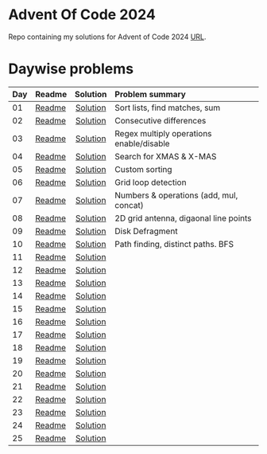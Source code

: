 # Advent Of Code 2024

Repo containing my solutions for Advent of Code 2024 [URL](https://adventofcode.com/2024). 


# Daywise problems


Day  | Readme                      | Solution                              | Problem summary
:--- | :-------                    | :-----------------------------------: | :---------------
01   | [Readme](./Day01/readme.md) | [Solution](./Day01/solution.R)        | Sort lists, find matches, sum
02   | [Readme](./Day02/readme.md) | [Solution](./Day02/solution.R)        | Consecutive differences
03   | [Readme](./Day03/readme.md) | [Solution](./Day03/solution.R)        | Regex multiply operations enable/disable
04   | [Readme](./Day04/readme.md) | [Solution](./Day04/solution.R)        | Search for XMAS & X-MAS
05   | [Readme](./Day05/readme.md) | [Solution](./Day05/solution.R)        | Custom sorting
06   | [Readme](./Day06/readme.md) | [Solution](./Day06/solution.R)        | Grid loop detection
07   | [Readme](./Day07/readme.md) | [Solution](./Day07/solution.R)        | Numbers & operations (add, mul, concat)
08   | [Readme](./Day08/readme.md) | [Solution](./Day08/solution.R)        | 2D grid antenna, digaonal line points
09   | [Readme](./Day09/readme.md) | [Solution](./Day09/solution.R)        | Disk Defragment
10   | [Readme](./Day10/readme.md) | [Solution](./Day10/solution.R)        | Path finding, distinct paths. BFS
11   | [Readme](./Day11/readme.md) | [Solution](./Day11/solution.R)        | 
12   | [Readme](./Day12/readme.md) | [Solution](./Day12/solution.R)        | 
13   | [Readme](./Day13/readme.md) | [Solution](./Day13/solution.R)        | 
14   | [Readme](./Day14/readme.md) | [Solution](./Day14/solution.R)        | 
15   | [Readme](./Day15/readme.md) | [Solution](./Day15/solution.R)        | 
16   | [Readme](./Day16/readme.md) | [Solution](./Day16/solution.R)        | 
17   | [Readme](./Day17/readme.md) | [Solution](./Day17/solution.R)        | 
18   | [Readme](./Day18/readme.md) | [Solution](./Day18/solution.R)        | 
19   | [Readme](./Day19/readme.md) | [Solution](./Day19/solution.R)        | 
20   | [Readme](./Day20/readme.md) | [Solution](./Day20/solution.R)        | 
21   | [Readme](./Day21/readme.md) | [Solution](./Day21/solution.R)        | 
22   | [Readme](./Day22/readme.md) | [Solution](./Day22/solution.R)        | 
23   | [Readme](./Day23/readme.md) | [Solution](./Day23/solution.R)        | 
24   | [Readme](./Day24/readme.md) | [Solution](./Day24/solution.R)        | 
25   | [Readme](./Day25/readme.md) | [Solution](./Day25/solution.R)        | 

